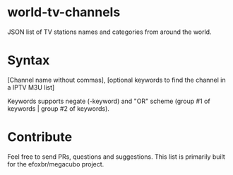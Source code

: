 # world-tv-channels
JSON list of TV stations names and categories from around the world.

# Syntax
[Channel name without commas], [optional keywords to find the channel in a IPTV M3U list]

Keywords supports negate (-keyword) and "OR" scheme (group #1 of keywords | group #2 of keywords).

# Contribute
Feel free to send PRs, questions and suggestions. This list is primarily built for the efoxbr/megacubo project.
